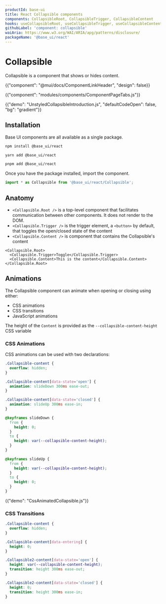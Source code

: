 ```yaml
---
productId: base-ui
title: React Collapsible components
components: CollapsibleRoot, CollapsibleTrigger, CollapsibleContent
hooks: useCollapsibleRoot, useCollapsibleTrigger, useCollapsibleContent
githubLabel: 'component: collapsible'
waiAria: https://www.w3.org/WAI/ARIA/apg/patterns/disclosure/
packageName: '@base_ui/react'
---
```


# Collapsible

<p class="description">Collapsible is a component that shows or hides content.</p>

{{"component": "@mui/docs/ComponentLinkHeader", "design": false}}

{{"component": "modules/components/ComponentPageTabs.js"}}

{{"demo": "UnstyledCollapsibleIntroduction.js", "defaultCodeOpen": false, "bg": "gradient"}}

## Installation

Base UI components are all available as a single package.

<codeblock storageKey="package-manager">

```bash npm
npm install @base_ui/react
```

```bash yarn
yarn add @base_ui/react
```

```bash pnpm
pnpm add @base_ui/react
```

</codeblock>

Once you have the package installed, import the component.

```ts
import * as Collapsible from '@base_ui/react/Collapsible';
```

## Anatomy

- `<Collapsible.Root />` is a top-level component that facilitates communication between other components. It does not render to the DOM.
- `<Collapsible.Trigger />` is the trigger element, a `<button>` by default, that toggles the open/closed state of the content
- `<Collapsible.Content />` is component that contains the Collapsible's content

```tsx
<Collapsible.Root>
  <Collapsible.Trigger>Toggle</Collapsible.Trigger>
  <Collapsible.Content>This is the content</Collapsible.Content>
</Collapsible.Root>
```

## Animations

The Collapsible component can animate when opening or closing using either:

- CSS animations
- CSS transitions
- JavaScript animations

The height of the `Content` is provided as the `--collapsible-content-height` CSS variable

### CSS Animations

CSS animations can be used with two declarations:

```css
.Collapsible-content {
  overflow: hidden;
}

.Collapsible-content[data-state='open'] {
  animation: slideDown 300ms ease-out;
}

.Collapsible-content[data-state='closed'] {
  animation: slideUp 300ms ease-in;
}

@keyframes slideDown {
  from {
    height: 0;
  }
  to {
    height: var(--collapsible-content-height);
  }
}

@keyframes slideUp {
  from {
    height: var(--collapsible-content-height);
  }
  to {
    height: 0;
  }
}
```

{{"demo": "CssAnimatedCollapsible.js"}}

### CSS Transitions

```css
.Collapsible-content {
  overflow: hidden;
}

.Collapsible-content[data-entering] {
  height: 0;
}

.Collapsible2-content[data-state='open'] {
  height: var(--collapsible-content-height);
  transition: height 300ms ease-out;
}

.Collapsible2-content[data-state='closed'] {
  height: 0;
  transition: height 300ms ease-in;
}
```
